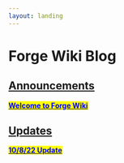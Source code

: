 ```yaml
---
layout: landing
---
```


# Forge Wiki Blog

## [Announcements](broken-reference)

[<mark style="color:blue;">**Welcome to Forge Wiki**</mark>](announcements/welcome-to-forge-wiki.md)

## [Updates](broken-reference)

[<mark style="color:blue;">**10/8/22 Update**</mark>](updates/10-8-22-update.md)
